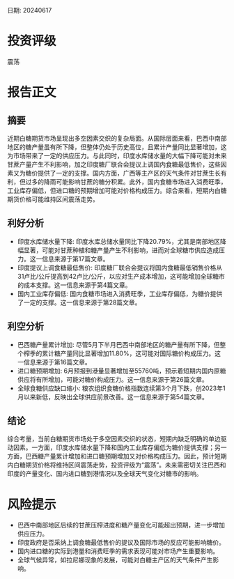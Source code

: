 
日期: 20240617

# 投资评级

震荡

# 报告正文

## 摘要

近期白糖期货市场呈现出多空因素交织的复杂局面。从国际层面来看，巴西中南部地区的糖产量虽有所下降，但整体仍处于历史高位，且累计产量同比显著增加，这为市场带来了一定的供应压力。与此同时，印度水库储水量的大幅下降可能对未来甘蔗产量产生不利影响，加之印度糖厂联合会提议上调国内食糖最低售价，这些因素又为糖价提供了一定的支撑。国内方面，广西等主产区的天气条件对甘蔗生长有利，但过多的降雨可能影响甘蔗的糖分积累。此外，国内食糖市场进入消费旺季，工业库存偏低，但进口糖的预期增加可能对价格构成压力。综合来看，短期内白糖期货价格可能维持区间震荡走势。

## 利好分析

* 印度水库储水量下降: 印度水库总储水量同比下降20.79%，尤其是南部地区降幅显著，可能对甘蔗种植和糖产量产生不利影响，进而对全球糖市供应造成压力。这一信息来源于第17篇文章。
* 印度提议上调食糖最低售价: 印度糖厂联合会提议将国内食糖最低销售价格从31卢比/公斤提高到42卢比/公斤，以应对生产成本增加，这可能增加全球糖市的成本支撑。这一信息来源于第4篇文章。
* 国内工业库存偏低: 国内食糖市场进入消费旺季，工业库存偏低，为糖价提供了一定的支撑。这一信息来源于第28篇文章。

## 利空分析

* 巴西糖产量累计增加: 尽管5月下半月巴西中南部地区的糖产量有所下降，但整个榨季的累计糖产量同比显著增加11.80%，这可能对国际糖价构成压力。这一信息来源于第16篇文章。
* 进口糖预期增加: 6月预报到港量显著增加至55760吨，预示着短期内国内原糖供应将有所增加，可能对糖价构成压力。这一信息来源于第26篇文章。
* 全球食糖供应缺口缩小: 粮农组织食糖价格指数连续第3个月下跌，创2023年1月以来新低，反映出全球供应前景改善。这一信息来源于第54篇文章。

## 结论

综合考量，当前白糖期货市场处于多空因素交织的状态，短期内缺乏明确的单边驱动因素。一方面，印度水库储水量下降和国内工业库存偏低为糖价提供支撑；另一方面，巴西糖产量累计增加和进口糖预期增加又对价格构成压力。因此，预计短期内白糖期货价格将维持区间震荡走势，投资评级为“震荡”。未来需密切关注巴西和印度的产量变化、国内进口糖到港情况以及全球天气变化对糖市的影响。

# 风险提示

* 巴西中南部地区后续的甘蔗压榨进度和糖产量变化可能超出预期，进一步增加供应压力。
* 印度政府是否采纳上调食糖最低售价的提议及国际市场的反应可能影响糖价。
* 国内进口糖的实际到港量和消费旺季的需求表现可能对市场产生重要影响。
* 全球气候异常，如拉尼娜现象的发展，可能对白糖主产区的天气条件产生影响。
